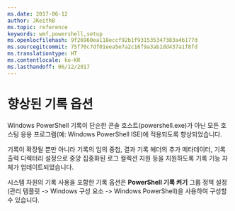 ```yaml
---
ms.date: 2017-06-12
author: JKeithB
ms.topic: reference
keywords: wmf,powershell,setup
ms.openlocfilehash: 9f26960ea118eccf92b1f931535347383a4b177d
ms.sourcegitcommit: 75f70c7df01eea5e7a2c16f9a3ab1dd437a1f8fd
ms.translationtype: HT
ms.contentlocale: ko-KR
ms.lasthandoff: 06/12/2017
---
```

<a id="enhanced-transcription-options" class="xliff"></a>
# 향상된 기록 옵션

Windows PowerShell 기록이 단순한 콘솔 호스트(powershell.exe)가 아닌 모든 호스팅 응용 프로그램(예: Windows PowerShell ISE)에 적용되도록 향상되었습니다.

기록이 확장될 뿐만 아니라 기록의 임의 중첩, 결과 기록 헤더의 추가 메타데이터, 기록 출력 디렉터리 설정으로 중앙 집중화된 로그 컬렉션 지원 등을 지원하도록 기록 기능 자체가 업데이트되었습니다.

시스템 차원의 기록 사용을 포함한 기록 옵션은 **PowerShell 기록 켜기** 그룹 정책 설정(관리 템플릿 -> Windows 구성 요소 -> Windows PowerShell)을 사용하여 구성할 수 있습니다.

